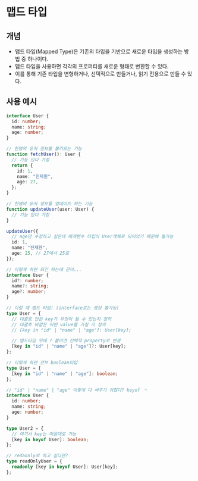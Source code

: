 <!-- @format -->

# 맵드 타입

## 개념

- 맵드 타입(Mapped Type)은 기존의 타입을 기반으로 새로운 타입을 생성하는 방법 중 하나이다.
- 맵드 타입을 사용하면 각각의 프로퍼티를 새로운 형태로 변환할 수 있다.
- 이를 통해 기존 타입을 변형하거나, 선택적으로 만들거나, 읽기 전용으로 만들 수 있다.

## 사용 예시

```ts
interface User {
  id: number;
  name: string;
  age: number;
}

// 한명의 유저 정보를 불러오는 기능
function fetchUser(): User {
  // 기능 있다 가정
  return {
    id: 1,
    name: "진재환",
    age: 27,
  };
}

// 한명의 유저 정보를 업데이트 하는 기능
function updateUser(user: User) {
  // 기능 있다 가장
}

updateUser({
  // age만 수정하고 싶은데 매개변수 타입이 User객체로 되어있기 때문에 불가능
  id: 1,
  name: "진재환",
  age: 25, // 27에서 25로
});

// 이렇게 하면 되긴 하는데 굳이...
interface User {
  id?: number;
  name?: string;
  age?: number;
}

// 이럴 때 맵드 타입! (interface로는 생성 불가능)
type User = {
  // 대괄호 안은 key가 무엇이 될 수 있는지 정의
  // 대괄호 바깥은 어떤 value를 가질 지 정의
  // [key in "id" | "name" | "age"]: User[key];

  // 맵드타입 뒤에 ? 붙이면 선택적 property로 변경
  [key in "id" | "name" | "age"]?: User[key];
};

// 이렇게 하면 전부 boolean타입
type User = {
  [key in "id" | "name" | "age"]: boolean;
};

// "id" | "name" | "age" 이렇게 다 써주기 귀찮다? keyof ㄱ
interface User {
  id: number;
  name: string;
  age: number;
}

type User2 = {
  // 여기서 key는 마음대로 가능
  [key in keyof User]: boolean;
};

// redaonly로 하고 싶다면?
type readOnlyUser = {
  readonly [key in keyof User]: User[key];
};
```
